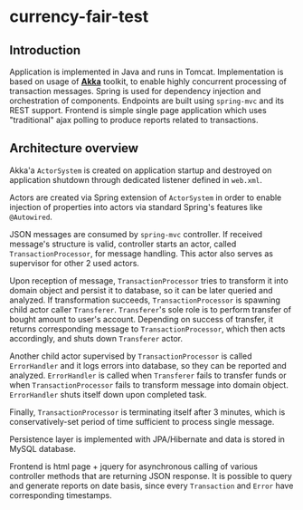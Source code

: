 currency-fair-test
========================

Introduction
------------

Application is implemented in Java and runs in Tomcat.
Implementation is based on usage of **[Akka](http://akka.io)** toolkit, to enable highly concurrent processing of transaction messages.
Spring is used for dependency injection and orchestration of components. Endpoints are built using `spring-mvc` and its REST support.
Frontend is simple single page application which uses "traditional" ajax polling to produce reports related to transactions.

Architecture overview
--------------

Akka'a `ActorSystem` is created on application startup and destroyed on application shutdown through dedicated listener defined in `web.xml`.

Actors are created via Spring extension of `ActorSystem` in order to enable injection of properties into actors via standard Spring's features like `@Autowired`.

JSON messages are consumed by `spring-mvc` controller. If received message's structure is valid, controller starts an actor, called `TransactionProcessor`, for message handling. This actor also serves as supervisor for other 2 used actors.

Upon reception of message, `TransactionProcessor` tries to transform it into domain object and persist it to database, so it can be later queried and analyzed.
If transformation succeeds, `TransactionProcessor` is spawning child actor caller `Transferer`. `Transferer`'s sole role is to perform transfer of bought amount to user's account. Depending on success of transfer, it returns corresponding message to `TransactionProcessor`, which then acts accordingly, and shuts down `Transferer` actor.

Another child actor supervised by `TransactionProcessor` is called `ErrorHandler` and it logs errors into database, so they can be reported and analyzed.
`ErrorHandler` is called when `Transferer` fails to transfer funds or when `TransactionProcessor` fails to transform message into domain object. `ErrorHandler` shuts itself down upon completed task.

Finally, `TransactionProcessor` is terminating itself after 3 minutes, which is conservatively-set period of time sufficient to process single message.

Persistence layer is implemented with JPA/Hibernate and data is stored in MySQL database.

Frontend is html page + jquery for asynchronous calling of various controller methods that are returning JSON response. It is possible to query and generate reports on date basis, since every `Transaction` and `Error` have corresponding timestamps.

